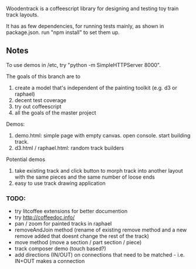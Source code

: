Woodentrack is a coffeescript library for designing and testing toy train track layouts.

It has as few dependencies, for running tests mainly, as shown in package.json.  run "npm install" to set them up.

## Notes

To use demos in /etc, try "python -m SimpleHTTPServer 8000".

The goals of this branch are to
 1. create a model that's independent of the painting toolkit (e.g. d3 or raphael)
 2. decent test coverage
 3. try out coffeescript
 4. all the goals of the master project

Demos:
 1. demo.html: simple page with empty canvas.  open console.  start building track.
 2. d3.html / raphael.html: random track builders

Potential demos
 1. take existing track and click button to morph track into another layout with the same pieces and the same number of loose ends
 2. easy to use track drawing application

### TODO:
 - try litcoffee extensions for better documention
 - try http://coffeedoc.info/
 - pan / zoom for painted tracks in raphael
 - removeAndJoin method (rename of existing remove method and a new remove added that doesnt change the rest of the track)
 - move method (move a section / part section / piece)
 - track composer demo (touch based?)
 - add directions (IN/OUT) on connections that need to be matched - i.e. IN+OUT makes a connection
